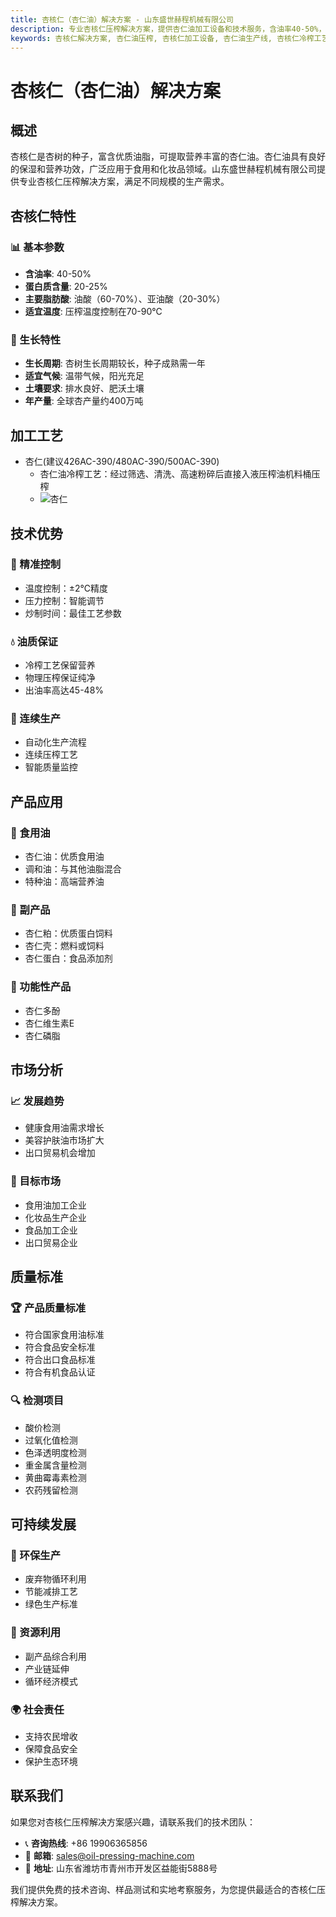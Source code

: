 ```yaml
---
title: 杏核仁（杏仁油）解决方案 - 山东盛世赫程机械有限公司
description: 专业杏核仁压榨解决方案，提供杏仁油加工设备和技术服务，含油率40-50%，富含油酸，采用冷榨工艺保留营养，满足高端食用油和美容护肤品需求。
keywords: 杏核仁解决方案, 杏仁油压榨, 杏核仁加工设备, 杏仁油生产线, 杏核仁冷榨工艺, 杏核仁压榨机, 杏仁油提取, 杏核仁油料加工, 杏仁油压榨设备, 杏仁油生产设备
---
```


# 杏核仁（杏仁油）解决方案

## 概述

杏核仁是杏树的种子，富含优质油脂，可提取营养丰富的杏仁油。杏仁油具有良好的保湿和营养功效，广泛应用于食用和化妆品领域。山东盛世赫程机械有限公司提供专业杏核仁压榨解决方案，满足不同规模的生产需求。

## 杏核仁特性

### 📊 基本参数
- **含油率**: 40-50%
- **蛋白质含量**: 20-25%
- **主要脂肪酸**: 油酸（60-70%）、亚油酸（20-30%）
- **适宜温度**: 压榨温度控制在70-90℃

### 🌱 生长特性
- **生长周期**: 杏树生长周期较长，种子成熟需一年
- **适宜气候**: 温带气候，阳光充足
- **土壤要求**: 排水良好、肥沃土壤
- **年产量**: 全球杏产量约400万吨

## 加工工艺

+  杏仁(建议426AC-390/480AC-390/500AC-390)
     + 杏仁油冷榨工艺：经过筛选、清洗、高速粉碎后直接入液压榨油机料桶压榨
     + ![杏仁](/images/杏仁冷榨工艺概览_An%20Overview%20of%20the%20cold-pressing%20Process%20of%20%20Almond%20kernel.png)

## 技术优势

### 🎯 精准控制
- 温度控制：±2℃精度
- 压力控制：智能调节
- 炒制时间：最佳工艺参数

### 💧 油质保证
- 冷榨工艺保留营养
- 物理压榨保证纯净
- 出油率高达45-48%

### 🔄 连续生产
- 自动化生产流程
- 连续压榨工艺
- 智能质量监控

## 产品应用

### 🍳 食用油
- 杏仁油：优质食用油
- 调和油：与其他油脂混合
- 特种油：高端营养油

### 🥛 副产品
- 杏仁粕：优质蛋白饲料
- 杏仁壳：燃料或饲料
- 杏仁蛋白：食品添加剂

### 💊 功能性产品
- 杏仁多酚
- 杏仁维生素E
- 杏仁磷脂

## 市场分析

### 📈 发展趋势
- 健康食用油需求增长
- 美容护肤油市场扩大
- 出口贸易机会增加

### 🎯 目标市场
- 食用油加工企业
- 化妆品生产企业
- 食品加工企业
- 出口贸易企业



## 质量标准

### 🏆 产品质量标准
- 符合国家食用油标准
- 符合食品安全标准
- 符合出口食品标准
- 符合有机食品认证

### 🔍 检测项目
- 酸价检测
- 过氧化值检测
- 色泽透明度检测
- 重金属含量检测
- 黄曲霉毒素检测
- 农药残留检测

## 可持续发展

### 🌱 环保生产
- 废弃物循环利用
- 节能减排工艺
- 绿色生产标准

### 🔄 资源利用
- 副产品综合利用
- 产业链延伸
- 循环经济模式

### 🌍 社会责任
- 支持农民增收
- 保障食品安全
- 保护生态环境

## 联系我们

如果您对杏核仁压榨解决方案感兴趣，请联系我们的技术团队：

- 📞 **咨询热线**: +86 19906365856
- 📧 **邮箱**: sales@oil-pressing-machine.com
- 📍 **地址**: 山东省潍坊市青州市开发区益能街5888号

我们提供免费的技术咨询、样品测试和实地考察服务，为您提供最适合的杏核仁压榨解决方案。
